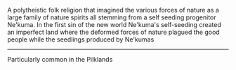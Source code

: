 A polytheistic folk religion that imagined the various forces of nature as a large family of nature spirits all stemming from a self seeding progenitor Ne'kuma. In the first sin of the new world Ne'kuma's self-seeding created an imperfect land where the deformed forces of nature plagued the good people while the seedlings produced by Ne'kumas 

***

Particularly common in the Pilklands
